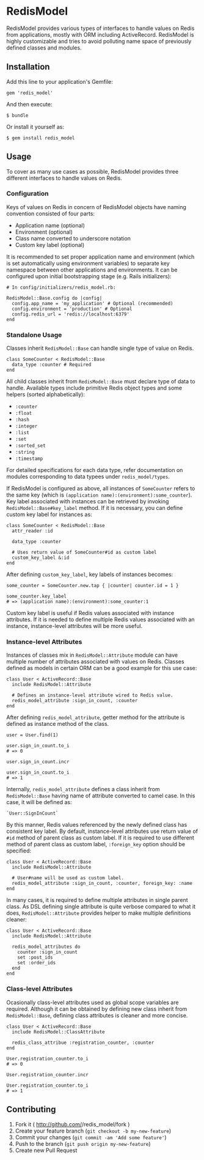 # RedisModel

RedisModel provides various types of interfaces to handle values on Redis from
applications, mostly with ORM including ActiveRecord. RedisModel is highly
customizable and tries to avoid polluting name space of previously defined
classes and modules.

## Installation

Add this line to your application's Gemfile:

    gem 'redis_model'

And then execute:

    $ bundle

Or install it yourself as:

    $ gem install redis_model

## Usage

To cover as many use cases as possible, RedisModel provides three different
interfaces to handle values on Redis.

### Configuration

Keys of values on Redis in concern of RedisModel objects have naming convention
consisted of four parts:

  - Application name (optional)
  - Environment (optional)
  - Class name converted to underscore notation
  - Custom key label (optional)

It is recommended to set proper application name and environment (which is set
automatically using environment variables) to separate key namespace between
other applications and environments. It can be configured upon initial
bootstrapping stage (e.g. Rails initializers):

    # In config/initializers/redis_model.rb:

    RedisModel::Base.config do |config|
      config.app_name = 'my_application' # Optional (recommended)
      config.environment = 'production' # Optional
      config.redis_url = 'redis://localhost:6379'
    end

### Standalone Usage

Classes inherit `RedisModel::Base` can handle single type of value on Redis.

    class SomeCounter < RedisModel::Base
      data_type :counter # Required
    end

All child classes inherit from `RedisModel::Base` must declare type of data
to handle. Available types include primitive Redis object types and some
helpers (sorted alphabetically):

  - `:counter`
  - `:float`
  - `:hash`
  - `:integer`
  - `:list`
  - `:set`
  - `:sorted_set`
  - `:string`
  - `:timestamp`

For detailed specifications for each data type, refer documentation on modules
corresponding to data typees under `redis_model/types`.

If RedisModel is configured as above, all instances of `SomeCounter` refers to
the same key (which is `(application name):(environment):some_counter`). Key
label associated with instances can be retrieved by invoking
`RedisModel::Base#key_label` method. If it is necessary, you can define custom
key label for instances as:

    class SomeCounter < RedisModel::Base
      attr_reader :id

      data_type :counter

      # Uses return value of SomeCounter#id as custom label
      custom_key_label &:id
    end

After defining `custom_key_label`, key labels of instances becomes:

    some_counter = SomeCounter.new.tap { |counter| counter.id = 1 }

    some_counter.key_label
    # => (application name):(environment):some_counter:1

Custom key label is useful if Redis values associated with instance attributes.
If it is needed to define multiple Redis values associated with an instance,
instance-level attributes will be more useful.

### Instance-level Attributes

Instances of classes mix in `RedisModel::Attribute` module can have multiple
number of attributes associated with values on Redis. Classes defined as models
in certain ORM can be a good example for this use case:

    class User < ActiveRecord::Base
      include RedisModel::Attribute

      # Defines an instance-level attribute wired to Redis value.
      redis_model_attribute :sign_in_count, :counter
    end

After defining `redis_model_attribute`, getter method for the attribute is
defined as instance method of the class.

    user = User.find(1)

    user.sign_in_count.to_i
    # => 0

    user.sign_in_count.incr

    user.sign_in_count.to_i
    # => 1

Internally, `redis_model_attribute` defines a class inherit from
`RedisModel::Base` having name of attribute converted to camel case. In this
case, it will be defined as:

    `User::SignInCount`

By this manner, Redis values referenced by the newly defined class has
consistent key label. By default, instance-level attributes use return value of
`#id` method of parent class as custom label. If it is required to use
different method of parent class as custom label, `:foreign_key` option should
be specified:

    class User < ActiveRecord::Base
      include RedisModel::Attribute

      # User#name will be used as custom label.
      redis_model_attribute :sign_in_count, :counter, foreign_key: :name
    end

In many cases, it is required to define multiple attributes in single parent
class. As DSL defining single attribute is quite verbose compared to what it
does, `RedisModel::Attribute` provides helper to make multiple definitions
cleaner:

    class User < ActiveRecord::Base
      include RedisModel::Attribute

      redis_model_attributes do
        counter :sign_in_count
        set :post_ids
        set :order_ids
      end
    end

### Class-level Attributes

Ocasionally class-level attributes used as global scope variables are required.
Although it can be obtained by defining new class inherit from
`RedisModel::Base`, defining class attributes is cleaner and more concise.

    class User < ActiveRecord::Base
      include RedisModel::ClassAttribute

      redis_class_attribue :registration_counter, :counter
    end

    User.registration_counter.to_i
    # => 0

    User.registration_counter.incr

    User.registration_counter.to_i
    # => 1

## Contributing

1. Fork it ( http://github.com/<my-github-username>/redis_model/fork )
2. Create your feature branch (`git checkout -b my-new-feature`)
3. Commit your changes (`git commit -am 'Add some feature'`)
4. Push to the branch (`git push origin my-new-feature`)
5. Create new Pull Request

